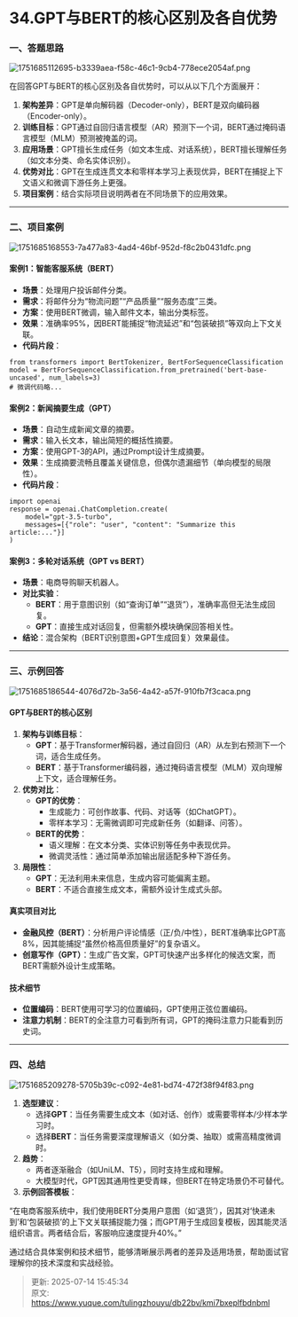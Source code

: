 # 34.GPT与BERT的核心区别及各自优势

### 一、答题思路
![1751685112695-b3339aea-f58c-46c1-9cb4-778ece2054af.png](./img/CmtnwEk5X-Zxq9ZE/1751685112695-b3339aea-f58c-46c1-9cb4-778ece2054af-041312.png)

在回答GPT与BERT的核心区别及各自优势时，可以从以下几个方面展开：

1. **架构差异**：GPT是单向解码器（Decoder-only），BERT是双向编码器（Encoder-only）。
2. **训练目标**：GPT通过自回归语言模型（AR）预测下一个词，BERT通过掩码语言模型（MLM）预测被掩盖的词。
3. **应用场景**：GPT擅长生成任务（如文本生成、对话系统），BERT擅长理解任务（如文本分类、命名实体识别）。
4. **优势对比**：GPT在生成连贯文本和零样本学习上表现优异，BERT在捕捉上下文语义和微调下游任务上更强。
5. **项目案例**：结合实际项目说明两者在不同场景下的应用效果。

---

### 二、项目案例
![1751685168553-7a477a83-4ad4-46bf-952d-f8c2b0431dfc.png](./img/CmtnwEk5X-Zxq9ZE/1751685168553-7a477a83-4ad4-46bf-952d-f8c2b0431dfc-558118.png)

#### 案例1：智能客服系统（BERT）
+ **场景**：处理用户投诉邮件分类。
+ **需求**：将邮件分为“物流问题”“产品质量”“服务态度”三类。
+ **方案**：使用BERT微调，输入邮件文本，输出分类标签。
+ **效果**：准确率95%，因BERT能捕捉“物流延迟”和“包装破损”等双向上下文关联。
+ **代码片段**： 

```plain
from transformers import BertTokenizer, BertForSequenceClassification
model = BertForSequenceClassification.from_pretrained('bert-base-uncased', num_labels=3)
# 微调代码略...
```

#### 案例2：新闻摘要生成（GPT）
+ **场景**：自动生成新闻文章的摘要。
+ **需求**：输入长文本，输出简短的概括性摘要。
+ **方案**：使用GPT-3的API，通过Prompt设计生成摘要。
+ **效果**：生成摘要流畅且覆盖关键信息，但偶尔遗漏细节（单向模型的局限性）。
+ **代码片段**： 

```plain
import openai
response = openai.ChatCompletion.create(
    model="gpt-3.5-turbo",
    messages=[{"role": "user", "content": "Summarize this article:..."}]
)
```

#### 案例3：多轮对话系统（GPT vs BERT）
+ **场景**：电商导购聊天机器人。
+ **对比实验**： 
    - **BERT**：用于意图识别（如“查询订单”“退货”），准确率高但无法生成回复。
    - **GPT**：直接生成对话回复，但需额外模块确保回答相关性。
+ **结论**：混合架构（BERT识别意图+GPT生成回复）效果最佳。

---

### 三、示例回答
![1751685186544-4076d72b-3a56-4a42-a57f-910fb7f3caca.png](./img/CmtnwEk5X-Zxq9ZE/1751685186544-4076d72b-3a56-4a42-a57f-910fb7f3caca-678121.png)

#### GPT与BERT的核心区别
1. **架构与训练目标**：
    - **GPT**：基于Transformer解码器，通过自回归（AR）从左到右预测下一个词，适合生成任务。
    - **BERT**：基于Transformer编码器，通过掩码语言模型（MLM）双向理解上下文，适合理解任务。
2. **优势对比**：
    - **GPT的优势**： 
        * 生成能力：可创作故事、代码、对话等（如ChatGPT）。
        * 零样本学习：无需微调即可完成新任务（如翻译、问答）。
    - **BERT的优势**： 
        * 语义理解：在文本分类、实体识别等任务中表现优异。
        * 微调灵活性：通过简单添加输出层适配多种下游任务。
3. **局限性**：
    - **GPT**：无法利用未来信息，生成内容可能偏离主题。
    - **BERT**：不适合直接生成文本，需额外设计生成式头部。

#### 真实项目对比
+ **金融风控（BERT）**：分析用户评论情感（正/负/中性），BERT准确率比GPT高8%，因其能捕捉“虽然价格高但质量好”的复杂语义。
+ **创意写作（GPT）**：生成广告文案，GPT可快速产出多样化的候选文案，而BERT需额外设计生成策略。

#### 技术细节
+ **位置编码**：BERT使用可学习的位置编码，GPT使用正弦位置编码。
+ **注意力机制**：BERT的全注意力可看到所有词，GPT的掩码注意力只能看到历史词。

---

### 四、总结
![1751685209278-5705b39c-c092-4e81-bd74-472f38f94f83.png](./img/CmtnwEk5X-Zxq9ZE/1751685209278-5705b39c-c092-4e81-bd74-472f38f94f83-687962.png)

1. **选型建议**：
    - 选择**GPT**：当任务需要生成文本（如对话、创作）或需要零样本/少样本学习时。
    - 选择**BERT**：当任务需要深度理解语义（如分类、抽取）或需高精度微调时。
2. **趋势**：
    - 两者逐渐融合（如UniLM、T5），同时支持生成和理解。
    - 大模型时代，GPT因其通用性更受青睐，但BERT在特定场景仍不可替代。
3. **示例回答模板**：

“在电商客服系统中，我们使用BERT分类用户意图（如‘退货’），因其对‘快递未到’和‘包装破损’的上下文关联捕捉能力强；而GPT用于生成回复模板，因其能灵活组织语言。两者结合后，客服响应速度提升40%。”

通过结合具体案例和技术细节，能够清晰展示两者的差异及适用场景，帮助面试官理解你的技术深度和实战经验。



> 更新: 2025-07-14 15:45:34  
> 原文: <https://www.yuque.com/tulingzhouyu/db22bv/kmi7bxeplfbdnbml>